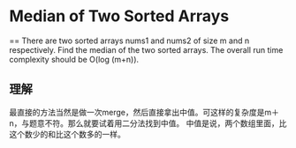 # Median of Two Sorted Arrays
==
There are two sorted arrays nums1 and nums2 of size m and n respectively. Find the median of the two sorted arrays. The overall run time complexity should be O(log (m+n)).

## 理解
最直接的方法当然是做一次merge，然后直接拿出中值。可这样的复杂度是m＋n，与题意不符。那么就要试着用二分法找到中值。
中值是说，两个数组里面，比这个数少的和比这个数多的一样。